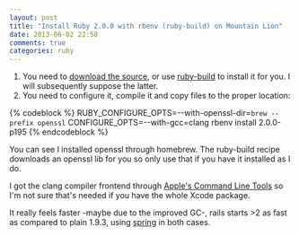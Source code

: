 ```yaml
---
layout: post
title: "Install Ruby 2.0.0 with rbenv (ruby-build) on Mountain Lion"
date: 2013-06-02 22:58
comments: true
categories: ruby
---
```

1. You need to [download the source][1], or use [ruby-build][2] to install it for you. I will subsequently suppose the latter.
1. You need to configure it, compile it and copy files to the proper location:

{% codeblock %}
RUBY_CONFIGURE_OPTS=--with-openssl-dir=`brew --prefix openssl` CONFIGURE_OPTS=--with-gcc=clang rbenv install 2.0.0-p195
{% endcodeblock %}

You can see I installed openssl through homebrew. The ruby-build recipe downloads an openssl lib for you so only use that if you have it installed as I do.

I got the clang compiler frontend through [Apple's Command Line Tools][3] so I'm not sure that's needed if you have the whole Xcode package.

It really feels faster -maybe due to the improved GC-, rails starts >2 as fast as compared to plain 1.9.3, using [spring][4] in both cases.

[1]: http://www.ruby-lang.org/en/news/2013/05/14/ruby-2-0-0-p195-is-released/
[2]: https://github.com/sstephenson/ruby-build
[3]: https://developer.apple.com
[4]: https://github.com/jonleighton/spring
